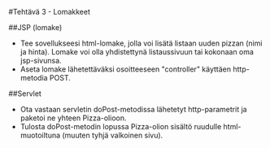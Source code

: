 #Tehtävä 3 - Lomakkeet

##JSP (lomake)

* Tee sovellukseesi html-lomake, jolla voi lisätä listaan uuden pizzan (nimi ja hinta). Lomake voi olla yhdistettynä listaussivuun tai kokonaan oma jsp-sivunsa.
* Aseta lomake lähetettäväksi osoitteeseen "controller" käyttäen http-metodia POST.

##Servlet

* Ota vastaan servletin doPost-metodissa lähetetyt http-parametrit ja paketoi ne yhteen Pizza-olioon.
* Tulosta doPost-metodin lopussa Pizza-olion sisältö ruudulle html-muotoiltuna (muuten tyhjä valkoinen sivu).

